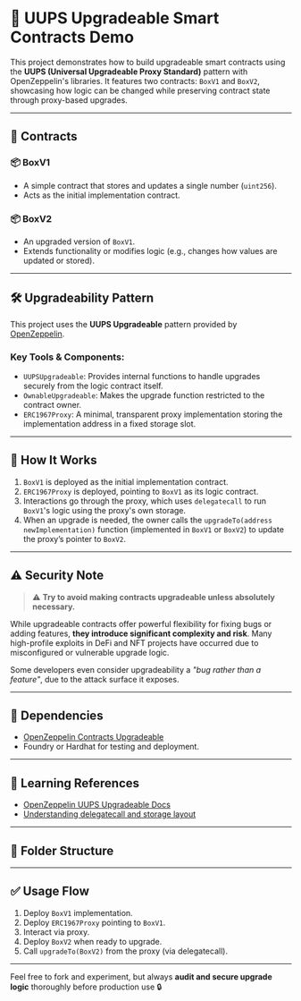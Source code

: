 # 🧱 UUPS Upgradeable Smart Contracts Demo

This project demonstrates how to build upgradeable smart contracts using the **UUPS (Universal Upgradeable Proxy Standard)** pattern with OpenZeppelin's libraries. It features two contracts: `BoxV1` and `BoxV2`, showcasing how logic can be changed while preserving contract state through proxy-based upgrades.

---

## 🔧 Contracts

### 📦 BoxV1
- A simple contract that stores and updates a single number (`uint256`).
- Acts as the initial implementation contract.

### 📦 BoxV2
- An upgraded version of `BoxV1`.
- Extends functionality or modifies logic (e.g., changes how values are updated or stored).

---

## 🛠️ Upgradeability Pattern

This project uses the **UUPS Upgradeable** pattern provided by [OpenZeppelin](https://docs.openzeppelin.com/contracts/4.x/api/proxy#UUPSUpgradeable).

### Key Tools & Components:

- `UUPSUpgradeable`: Provides internal functions to handle upgrades securely from the logic contract itself.
- `OwnableUpgradeable`: Makes the upgrade function restricted to the contract owner.
- `ERC1967Proxy`: A minimal, transparent proxy implementation storing the implementation address in a fixed storage slot.

---

## 🚀 How It Works

1. `BoxV1` is deployed as the initial implementation contract.
2. `ERC1967Proxy` is deployed, pointing to `BoxV1` as its logic contract.
3. Interactions go through the proxy, which uses `delegatecall` to run `BoxV1`'s logic using the proxy's own storage.
4. When an upgrade is needed, the owner calls the `upgradeTo(address newImplementation)` function (implemented in `BoxV1` or `BoxV2`) to update the proxy’s pointer to `BoxV2`.

---

## ⚠️ Security Note

> ⚠️ **Try to avoid making contracts upgradeable unless absolutely necessary.**

While upgradeable contracts offer powerful flexibility for fixing bugs or adding features, **they introduce significant complexity and risk**. Many high-profile exploits in DeFi and NFT projects have occurred due to misconfigured or vulnerable upgrade logic.

Some developers even consider upgradeability a *"bug rather than a feature"*, due to the attack surface it exposes.

---

## 🧪 Dependencies

- [OpenZeppelin Contracts Upgradeable](https://github.com/OpenZeppelin/openzeppelin-contracts-upgradeable)
- Foundry or Hardhat for testing and deployment.

---

## 🧠 Learning References

- [OpenZeppelin UUPS Upgradeable Docs](https://docs.openzeppelin.com/contracts/4.x/upgradeable)
- [Understanding delegatecall and storage layout](https://docs.openzeppelin.com/upgrades-plugins/1.x/proxies#delegatecall-and-storage)

---

## 📁 Folder Structure


---

## ✅ Usage Flow

1. Deploy `BoxV1` implementation.
2. Deploy `ERC1967Proxy` pointing to `BoxV1`.
3. Interact via proxy.
4. Deploy `BoxV2` when ready to upgrade.
5. Call `upgradeTo(BoxV2)` from the proxy (via delegatecall).

---

Feel free to fork and experiment, but always **audit and secure upgrade logic** thoroughly before production use 🔒
